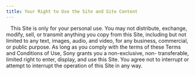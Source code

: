 ```yaml
---
title: Your Right to Use the Site and Site Content
---
```


<p>&nbsp;&nbsp;&nbsp;This Site is only for your personal use. You may not distribute, exchange, modify, sell, or transmit anything you copy from this Site, including but not limited to any text, images, audio, and video, for any business, commercial, or public purpose. As long as you comply with the terms of these Terms and Conditions of Use, Sony grants you a non-exclusive, non- transferable, limited right to enter, display, and use this Site. You agree not to interrupt or attempt to interrupt the operation of this Site in any way.</p>
